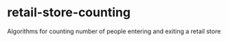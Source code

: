 # retail-store-counting
Algorithms for counting number of people entering and exiting a retail store
